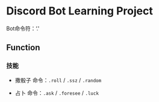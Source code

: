 # Discord Bot Learning Project

Bot命令符：‘.'

## Function

### 技能

* 撒骰子
命令：`.roll` / `.ssz` / `.random`

* 占卜
命令：`.ask` / `.foresee` / `.luck`
